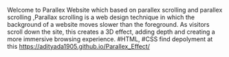 Welcome to Parallex Website which based on parallex scrolling and parallex scrolling ,Parallax scrolling is a web design technique 
in which the background of a website moves slower than the foreground. As visitors scroll down the site, this creates a 3D effect, 
adding depth and creating a more immersive browsing experience.
#HTML, #CSS
find depolyment at this https://adityada1905.github.io/Parallex_Effect/
